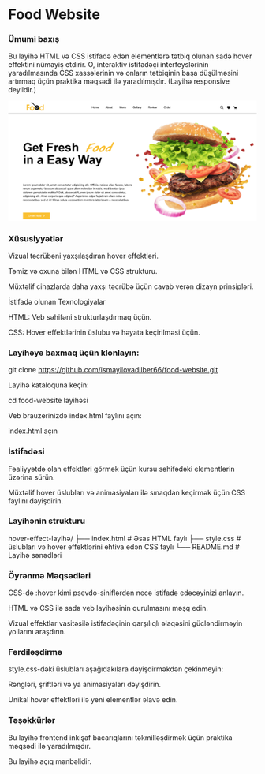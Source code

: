 # Food Website <br/>

### Ümumi baxış <br/>

Bu layihə HTML və CSS istifadə edən elementlərə tətbiq olunan sadə hover effektini nümayiş etdirir. O, interaktiv istifadəçi interfeyslərinin yaradılmasında CSS xassələrinin və onların tətbiqinin başa düşülməsini artırmaq üçün praktika məqsədi ilə yaradılmışdır. (Layihə responsive deyildir.)

![Alt text](https://github.com/ismayilovadilber66/food-website/blob/ced65bed5d0c86fcfc4b1a99e84ccadea80df606/food.png)

### Xüsusiyyətlər

Vizual təcrübəni yaxşılaşdıran  hover effektləri.

Təmiz və oxuna bilən HTML və CSS strukturu.

Müxtəlif cihazlarda daha yaxşı təcrübə üçün cavab verən dizayn prinsipləri.

İstifadə olunan Texnologiyalar

HTML: Veb səhifəni strukturlaşdırmaq üçün.

CSS: Hover effektlərinin üslubu və həyata keçirilməsi üçün.

### Layihəyə baxmaq üçün klonlayın:

git clone https://github.com/ismayilovadilber66/food-website.git

Layihə kataloquna keçin:

cd food-website layihəsi

Veb brauzerinizdə index.html faylını açın:

index.html açın

### İstifadəsi

Fəaliyyətdə olan effektləri görmək üçün kursu səhifədəki elementlərin üzərinə sürün.

Müxtəlif hover üslubları və animasiyaları ilə sınaqdan keçirmək üçün CSS faylını dəyişdirin.

### Layihənin strukturu

hover-effect-layihə/
├── index.html # Əsas HTML faylı
├── style.css # üslubları və hover effektlərini ehtiva edən CSS faylı
└── README.md # Layihə sənədləri

### Öyrənmə Məqsədləri

CSS-də :hover kimi psevdo-siniflərdən necə istifadə edəcəyinizi anlayın.

HTML və CSS ilə sadə veb layihəsinin qurulmasını məşq edin.

Vizual effektlər vasitəsilə istifadəçinin qarşılıqlı əlaqəsini gücləndirməyin yollarını araşdırın.

### Fərdiləşdirmə

style.css-dəki üslubları aşağıdakılara dəyişdirməkdən çekinmeyin:

Rəngləri, şriftləri və ya animasiyaları dəyişdirin.

Unikal hover effektləri ilə yeni elementlər əlavə edin.

### Təşəkkürlər

Bu layihə frontend inkişaf bacarıqlarını təkmilləşdirmək üçün praktika məqsədi ilə yaradılmışdır.

Bu layihə açıq mənbəlidir.
